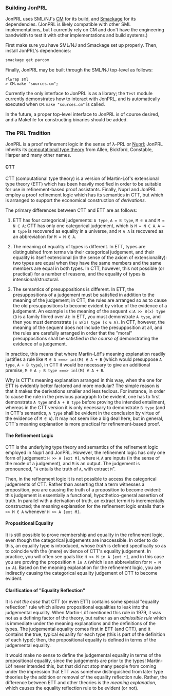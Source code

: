### Building JonPRL

JonPRL uses SML/NJ's [CM](http://www.smlnj.org/doc/CM/) for its build, and
[Smackage](https://github.com/standardml/smackage) for its dependencies.
(JonPRL is likely compatible with other SML implementations, but I currently
rely on CM and don't have the engineering bandwidth to test it with other
implementations and build systems.)

First make sure you have SML/NJ and Smackage set up properly. Then, install
JonPRL's dependencies:

```sh
smackage get parcom
```

Finally, JonPRL may be built through the SML/NJ top-level as follows:

```
rlwrap sml
> CM.make "sources.cm";
```

Currently the only interface to JonPRL is as a library; the `Test` module
currently demonstrates how to interact with JonPRL, and is automatically
executed when `CM.make "sources.cm"` is called.

In the future, a proper top-level interface to JonPRL is of course desired, and
a Makefile for constructing binaries should be added.


### The PRL Tradition

JonPRL is a proof refinement logic in the sense of λ-PRL or
[Nuprl](http://www.nuprl.org); JonPRL inherits its [computational type
theory](http://www.sciencedirect.com/science/article/pii/S1570868305000704)
from Allen, Bickford, Constable, Harper and many other names.


#### CTT

CTT (computational type theory) is a version of Martin-Löf's extensional type
theory (ETT) which has been heavily modified in order to be suitable for use in
refinement-based proof assistants.  Finally, Nuprl and JonPRL employ a proof
refinement logic which has its semantics in CTT, but which is arranged to
support the economical construction of *derivations*.

The primary differences between CTT and ETT are as follows:

1. ETT has four categorical judgements: `A type`, `A = B type`, `M ∈ A` and
`M = N ∈ A`; CTT has only one categorical judgement, which is `M = N ∈ A`.
`A = B type` is recovered as equality in a universe, and `M ∈ A` is recovered as
an abbreviation for `M = M ∈ A`.

2. The meaning of equality of types is different. In ETT, types are
distinguished from terms via their categorical judgement, and their equality
is itself extensional (in the sense of the axiom of extensionality): two types
are equal when they have the same members and the same members are equal in
both types. In CTT, however, this not possible (or practical) for a number of
reasons, and the equality of types is intensional/structural.

3. The semantics of presuppositions is different. In ETT, the presuppositions
of a judgement must be satisfied in addition to the meaning of the
judgement; in CTT, the rules are arranged so as to cause the old
presuppositions to become evident by virtue of the evidence of a judgement. An
example is the meaning of the sequent `x:A >> B(x) type` (`B` is a family
fibred over `A`): in ETT, you must demonstrate `A type`, and then you must
demonstrate `|x B(x) type (x ∈ A)`. In CTT, however, the meaning of the
sequent does not include the presupposition at all, and the rules are carefully
arranged in order that the "moral" presuppositions shall be satisfied *in the
course of* demonstrating the evidence of a judgement.

In practice, this means that where Martin-Löf's meaning explanation readily
justifies a rule like `M ∈ A ===> inl(M) ∈ A + B` (which would presuppose `A
type`, `A + B type`), in CTT it would be necessary to give an additional
premise, `M ∈ A ; B type ===> inl(M) ∈ A + B`.

Why is CTT's meaning explanation arranged in this way, when the one for ETT is
evidently better factored and more modular? The simple reason is that it makes
the derivations smaller and less tedious. For instance, in order to cause the
rule in the previous paragraph to be evident, one has to first demonstrate `A
type` and `A + B type` before proving the intended entailment, whereas in the
CTT version it is only necessary to demonstrate `B type` (and in CTT's
semantics, `A type` shall be evident in the conclusion by virtue of the
evidence of `M ∈ A`). It may not seem like a big deal here, but in general,
CTT's meaning explanation is more practical for refinement-based proof.


#### The Refinement Logic

CTT is the underlying type theory and semantics of the refinement logic
employed in Nuprl and JonPRL. However, the refinement logic has only one form
of judgement: `H >> A [ext M]`, where `H,A` are inputs (in the sense of the
mode of a judgement), and `M` is an output. The judgement is pronounced, "`H`
entails the truth of `A`, with extract `M`".

Then, in the refinement logic it is not possible to access the categorical
judgements of CTT. Rather than asserting that a term witnesses a proposition,
you are causing the truth of a proposition to become evident: this judgement is
essentially a functional, hypothetico-general assertion of truth. In parallel
with a derivation of truth, an extract term `M` is incrementally constructed;
the meaning explanation for the refinement logic entails that `H >> M ∈ A`
whenever `H >> A [ext M]`.

#### Propositional Equality

It is still possible to prove membership and equality in the refinement logic,
even though the categorical judgements are inaccessible. In order to do this,
an equality type is introduced, whose *truth* is defined specifically so as to
coincide with the (mere) evidence of CTT's equality judgement. In practice, you
will often see goals like `H >> M in A [ext •]`, and in this case you are
proving the proposition `M in A` (which is an abbreviation for `M = M in A`).
Based on the meaning explanation for the refinement logic, you are indirectly
causing the categorical equality judgement of CTT to become evident.


#### Clarification of "Equality Reflection"

It is *not the case* that CTT (or even ETT) contains some special "equality
reflection" rule which allows propositional equalities to leak into the
judgemental equality. When Martin-Löf mentioned this rule in 1979, it was not
as a defining factor of the theory, but rather as an *admissible rule* which is
immediate under the meaning explanations and the definitions of the types. The
judgemental equality comes first in ETT (and CTT), and it contains the true,
typical equality for each type (this is part of the definition of each type);
then, the propositional equality is defined in terms of the judgemental
equality.

It would make no sense to define the judgemental equality in terms of the
propositional equality, since the judgements are prior to the types! Martin-Löf
never intended this, but that did not stop many people from coming under the
impression that ETT was somehow distinguished from later type theories by the
addition or removal of the equality reflection rule. Rather, the difference
between ETT and other theories is the *meaning explanation*, which causes the
equality reflection rule to be evident (or not).

